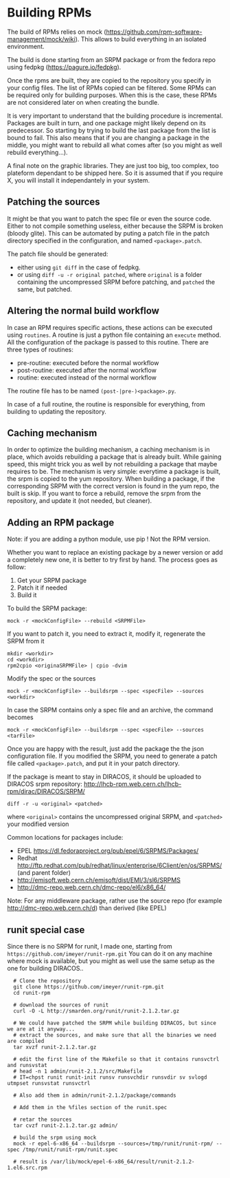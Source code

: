 #  Building RPMs

The build of RPMs relies on mock (https://github.com/rpm-software-management/mock/wiki). This allows to build everything in an isolated environment.

The build is done starting from an SRPM package or from the fedora repo using fedpkg (https://pagure.io/fedpkg).


Once the rpms are built, they are copied to the repository you specify in your config files. The list of RPMs copied can be filtered.
Some RPMs can be required only for building purposes. When this is the case, these RPMs are not considered later on when creating the bundle.

It is very important to understand that the building procedure is incremental. Packages are built in turn, and one package might likely depend on its predecessor. So starting by trying to build the last package from the list is bound to fail. This also means that if you are changing a package in the middle, you might want to rebuild all what comes after (so you might as well rebuild everything...).

A final note on the graphic libraries. They are just too big, too complex, too plateform dependant to be shipped here. So it is assumed that if you require X, you will install it independantely in your system.

## Patching the sources

It might be that you want to patch the spec file or even the source code. Either to not compile something useless, either because the SRPM is broken (bloody glite). This can be automated by puting a patch file in the patch directory specified in the configuration, and named `<package>.patch`.

The patch file should be generated:
* either using `git diff` in the case of fedpkg.
* or using `diff -u -r original patched`, where `original` is a folder containing the uncompressed SRPM before patching, and `patched` the same, but patched.

## Altering the normal build workflow

In case an RPM requires specific actions, these actions can be executed using `routines`. A routine is just a python file containing an `execute` method. All the configuration of the package is passed to this routine. There are three types of routines:
* pre-routine: executed before the normal workflow
* post-routine: executed after the normal workflow
* routine: executed instead of the normal workflow

The routine file has to be named `(post-|pre-)<package>.py`.

In case of a full routine, the routine is responsible for everything, from building to updating the repository.

## Caching mechanism

In order to optimize the building mechanism, a caching mechanism is in place, which avoids rebuilding a package that is already built. While gaining speed, this might trick you as well by not rebuilding a package that maybe requires to be. The mechanism is very simple: everytime a package is built, the srpm is copied to the yum repository. When building a package, if the corresponding SRPM with the correct version is found in the yum repo, the built is skip. If you want to force a rebuild, remove the srpm from the repository, and update it (not needed, but cleaner).



## Adding an RPM package

Note: if you are adding a python module, use pip ! Not the RPM version.

Whether you want to replace an existing package by a newer version or add a completely new one, it is better to try first by hand. The process goes as follow:

1. Get your SRPM package
2. Patch it if needed
3. Build it

To build the SRPM package:

```
mock -r <mockConfigFile> --rebuild <SRPMFile>
```

If you want to patch it, you need to extract it, modify it, regenerate the SRPM from it


```
mkdir <workdir>
cd <workdir>
rpm2cpio <originaSRPMFile> | cpio -dvim
```

Modify the spec or the sources

```
mock -r <mockConfigFile> --buildsrpm --spec <specFile> --sources <workdir>
```

In case the SRPM contains only a spec file and an archive, the command becomes

```
mock -r <mockConfigFile> --buildsrpm --spec <specFile> --sources <tarFile>
```

Once you are happy with the result, just add the package the the json configuration file. If you modified the SRPM, you need to generate a patch file called `<package>.patch`, and put it in your patch directory.

If the package is meant to stay in DIRACOS, it should be uploaded to DIRACOS srpm repository: http://lhcb-rpm.web.cern.ch/lhcb-rpm/dirac/DIRACOS/SRPM/

```
diff -r -u <original> <patched>
```

where `<original>` contains the uncompressed original SRPM, and `<patched>` your modified version


Common locations for packages include:

  * EPEL https://dl.fedoraproject.org/pub/epel/6/SRPMS/Packages/
  * Redhat http://ftp.redhat.com/pub/redhat/linux/enterprise/6Client/en/os/SRPMS/ (and parent folder)
  * http://emisoft.web.cern.ch/emisoft/dist/EMI/3/sl6/SRPMS
  * http://dmc-repo.web.cern.ch/dmc-repo/el6/x86_64/


Note: For any middleware package, rather use the source repo (for example http://dmc-repo.web.cern.ch/d) than derived (like EPEL)


## runit special case

Since there is no SRPM for runit, I made one, starting from `https://github.com/imeyer/runit-rpm.git`
You can do it on any machine where mock is available, but you might as well use the same setup as the one for building DIRACOS..

```
  # Clone the repository
  git clone https://github.com/imeyer/runit-rpm.git
  cd runit-rpm

  # download the sources of runit
  curl -O -L http://smarden.org/runit/runit-2.1.2.tar.gz

  # We could have patched the SRPM while building DIRACOS, but since we are at it anyway...
  # extract the sources, and make sure that all the binaries we need are compiled
  tar xvzf runit-2.1.2.tar.gz

  # edit the first line of the Makefile so that it contains runsvctrl and runsvstat
  # head -n 1 admin/runit-2.1.2/src/Makefile
  # IT=chpst runit runit-init runsv runsvchdir runsvdir sv svlogd utmpset runsvstat runsvctrl

  # Also add them in admin/runit-2.1.2/package/commands

  # Add them in the %files section of the runit.spec

  # retar the sources
  tar cvzf runit-2.1.2.tar.gz admin/

  # build the srpm using mock
  mock -r epel-6-x86_64 --buildsrpm --sources=/tmp/runit/runit-rpm/ --spec /tmp/runit/runit-rpm/runit.spec

  # result is /var/lib/mock/epel-6-x86_64/result/runit-2.1.2-1.el6.src.rpm

```
